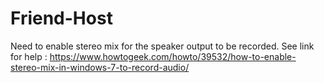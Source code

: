 # Friend-Host

Need to enable stereo mix for the speaker output to be recorded.
See link for help : https://www.howtogeek.com/howto/39532/how-to-enable-stereo-mix-in-windows-7-to-record-audio/
